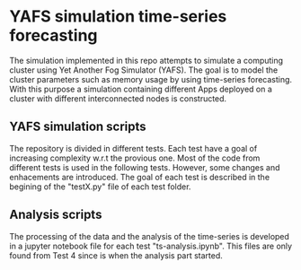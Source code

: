 # YAFS simulation time-series forecasting

The simulation implemented in this repo attempts to simulate a computing cluster using Yet Another Fog Simulator (YAFS). The goal is to model the cluster parameters such as memory usage by using time-series forecasting. With this purpose a simulation containing different Apps deployed on a cluster with different interconnected nodes is constructed.

## YAFS simulation scripts

The repository is divided in different tests. Each test have a goal of increasing complexity w.r.t the provious one. Most of the code from different tests is used in the following tests. However, some changes and enhacements are introduced. The goal of each test is described in the begining of the "testX.py" file of each test folder.

## Analysis scripts

The processing of the data and the analysis of the time-series is developed in a jupyter notebook file for each test "ts-analysis.ipynb". This files are only found from Test 4 since is when the analysis part started.

